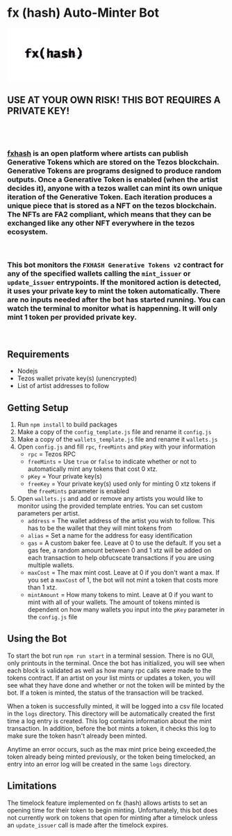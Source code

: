 # **fx (hash) Auto-Minter Bot**

![fxhash logo](https://github.com/fxhash-wiki/fxhash-community-wiki/raw/main/img/logo.png)

## **USE AT YOUR OWN RISK! THIS BOT REQUIRES A PRIVATE KEY!**

<br>
<br>

### [fxhash](https://www.fxhash.xyz/) is an open platform where artists can publish Generative Tokens which are stored on the Tezos blockchain. Generative Tokens are programs designed to produce random outputs. Once a Generative Token is enabled (when the artist decides it), anyone with a tezos wallet can mint its own unique iteration of the Generative Token. Each iteration produces a unique piece that is stored as a NFT on the tezos blockchain. The NFTs are FA2 compliant, which means that they can be exchanged like any other NFT everywhere in the tezos ecosystem.

<br>

### This bot monitors the `FXHASH Generative Tokens v2` contract for any of the specified wallets calling the `mint_issuer` or `update_issuer` entrypoints. If the monitored action is detected, it uses your private key to mint the token automatically. There are no inputs needed after the bot has started running. You can watch the terminal to monitor what is happenning. It will only mint 1 token per provided private key.

<br>

## Requirements

- Nodejs
- Tezos wallet private key(s) (unencrypted)
- List of artist addresses to follow

## Getting Setup

1. Run `npm install` to build packages
2. Make a copy of the `config_template.js` file and rename it `config.js`
3. Make a copy of the `wallets_template.js` file and rename it `wallets.js`
4. Open `config.js` and fill `rpc`, `freeMints` and `pKey` with your information
   - `rpc` = Tezos RPC
   - `freeMints` = Use `true` or `false` to indicate whether or not to automatically mint any tokens that cost 0 xtz.
   - `pKey` = Your private key(s)
   - `freeKey` = Your private key(s) used only for minting 0 xtz tokens if the `freeMints` parameter is enabled
5. Open `wallets.js` and add or remove any artists you would like to monitor using the provided template entries. You can set custom parameters per artist.
   - `address` = The wallet address of the artist you wish to follow. This has to be the wallet that they will mint tokens from
   - `alias` = Set a name for the address for easy identification
   - `gas` = A custom baker fee. Leave at 0 to use the default. If you set a gas fee, a random amount between 0 and 1 xtz will be added on each transaction to help obfucscate transactions if you are using multiple wallets.
   - `maxCost` = The max mint cost. Leave at 0 if you don't want a max. If you set a `maxCost` of 1, the bot will not mint a token that costs more than 1 xtz.
   - `mintAmount` = How many tokens to mint. Leave at 0 if you want to mint with all of your wallets. The amount of tokens minted is dependent on how many wallets you input into the `pKey` parameter in the `config.js` file

## Using the Bot

To start the bot run `npm run start` in a terminal session. There is no GUI, only printouts in the terminal. Once the bot has initialized, you will see when each block is validated as well as how many rpc calls were made to the tokens contract. If an artist on your list mints or updates a token, you will see what they have done and whether or not the token will be minted by the bot. If a token is minted, the status of the transaction will be tracked.

When a token is successfully minted, it will be logged into a csv file located in the `logs` directory. This directory will be automatically created the first time a log entry is created. This log contains information about the mint transaction. In addition, before the bot mints a token, it checks this log to make sure the token hasn't already been minted.

Anytime an error occurs, such as the max mint price being exceeded,the token already being minted previously, or the token being timelocked, an entry into an error log will be created in the same `logs` directory.

## Limitations

The timelock feature implemented on fx (hash) allows artists to set an opening time for their token to begin minting. Unfortunately, this bot does not currently work on tokens that open for minting after a timelock unless an `update_issuer` call is made after the timelock expires.
